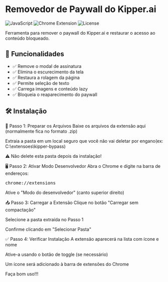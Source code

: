 # Removedor de Paywall do Kipper.ai

![JavaScript](https://img.shields.io/badge/JavaScript-ES6+-yellow)
![Chrome Extension](https://img.shields.io/badge/Chrome-Extension-blue)
![License](https://img.shields.io/badge/License-MIT-green)

Ferramenta para remover o paywall do Kipper.ai e restaurar o acesso ao conteúdo bloqueado.

## 📌 Funcionalidades

- ✅ Remove o modal de assinatura
- ✅ Elimina o escurecimento da tela
- ✅ Restaura a rolagem da página
- ✅ Permite seleção de texto
- ✅ Carrega imagens e conteúdo lazy
- ✅ Bloqueia o reaparecimento do paywall

## 🛠 Instalação

🔧 Passo 1: Preparar os Arquivos
Baixe os arquivos da extensão aqui (normalmente fica no formato .zip)

Extraia a pasta em um local seguro que você não vai deletar por engano(ex: C:\extensoes\kipper-bypass)

⚠️ Não delete esta pasta depois da instalação!

🖥 Passo 2: Ativar Modo Desenvolvedor
Abra o Chrome e digite na barra de endereços:
<pre>chrome://extensions</pre>

Ative o "Modo do desenvolvedor" (canto superior direito)

📤 Passo 3: Carregar a Extensão
Clique no botão "Carregar sem compactação"


Selecione a pasta extraída no Passo 1

Confirme clicando em "Selecionar Pasta"

✅ Passo 4: Verificar Instalação
A extensão aparecerá na lista com ícone e nome

Ative-a usando o botão de toggle (se necessário)

Um ícone será adicionado à barra de extensões do Chrome

Faça bom uso!!!